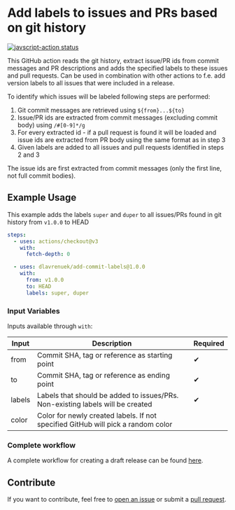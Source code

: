 # Add labels to issues and PRs based on git history

<a href="https://github.com/dlavrenuek/add-commit-labels/actions"><img alt="javscript-action status" src="https://github.com/dlavrenuek/add-commit-labels/actions/workflows/development.yaml/badge.svg"></a>

This GitHub action reads the git history, extract issue/PR ids from commit messages and PR descriptions and adds the
specified labels to these issues and pull requests. Can be used in combination with other actions to f.e. add version
labels to all issues that were included in a release.

To identify which issues will be labeled following steps are performed:

1. Git commit messages are retrieved using `${from}...${to}`
2. Issue/PR ids are extracted from commit messages (excluding commit body) using `/#[0-9]*/g`
3. For every extracted id - if a pull request is found it will be loaded and issue ids are extracted from PR body using
   the same format as in step 3
4. Given labels are added to all issues and pull requests identified in steps 2 and 3

The issue ids are first extracted from commit messages (only the first line, not full commit bodies).

## Example Usage

This example adds the labels `super` and `duper` to all issues/PRs found in git history from `v1.0.0` to HEAD

```yaml
steps:
  - uses: actions/checkout@v3
    with:
      fetch-depth: 0

  - uses: dlavrenuek/add-commit-labels@1.0.0
    with:
      from: v1.0.0
      to: HEAD
      labels: super, duper
```

### Input Variables

Inputs available through `with`:

| Input  | Description                                                                      | Required |
| ------ | -------------------------------------------------------------------------------- | -------- |
| from   | Commit SHA, tag or reference as starting point                                   | ✔        |
| to     | Commit SHA, tag or reference as ending point                                     | ✔        |
| labels | Labels that should be added to issues/PRs. Non-existing labels will be created   | ✔        |
| color  | Color for newly created labels. If not specified GitHub will pick a random color |          |

### Complete workflow

A complete workflow for creating a draft release can be
found [here](https://github.com/dlavrenuek/add-commit-labels/blob/master/.github/workflows/release.yml).

## Contribute

If you want to contribute, feel free to [open an issue](https://github.com/dlavrenuek/add-commit-labels/issues) or
submit a [pull request](https://github.com/dlavrenuek/add-commit-labels/pulls).
